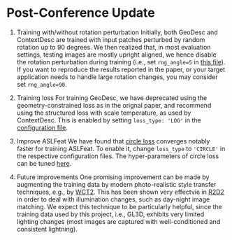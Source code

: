 # Post-Conference Update

1. Training with/without rotation perturbation
Initially, both GeoDesc and ContextDesc are trained with input patches perturbed by random rotation up to 90 degrees. We then realized that, in most evaluation settings, testing images are mostly upright aligned, we hence disable the rotation perturbation during training (i.e., set ``rng_angle=5`` in [this file](https://github.com/lzx551402/tfmatch/blob/master/utils/npy_utils.py#L99)). If you want to reproduce the results reported in the paper, or your target application needs to handle large rotation changes, you may consider set ``rng_angle=90``.

2. Training loss
For training GeoDesc, we have deprecated using the geometry-constrained loss as in the orignal paper, and recommend using the structured loss with scale temperature, as used by ContextDesc. This is enabled by setting ``loss_type: 'LOG'`` in the [configuration file](https://github.com/lzx551402/tfmatch/blob/master/configs/train_geodesc_config.yaml#L26).

3. Improve ASLFeat
We have found that [circle loss](https://arxiv.org/abs/2002.10857) converges notably faster for training ASLFeat. To enable it, change ``loss_type`` to ``'CIRCLE'`` in the respective configuration files. The hyper-parameters of circle loss can be tuned [here](https://github.com/lzx551402/tfmatch/blob/master/losses.py#L176).

4. Future improvements
One promising improvement can be made by augmenting the training data by modern photo-realistic style transfer techniques, e.g., by [WCT2](https://github.com/clovaai/WCT2). This has been shown very effectvie in [R2D2](https://github.com/naver/r2d2) in order to deal with illumination changes, such as day-night image matching. We expect this technique to be particularly helpful, since the training data used by this project, i.e., GL3D, exhibits very limited lighting changes (most images are captured with well-conditioned and consistent lightning).